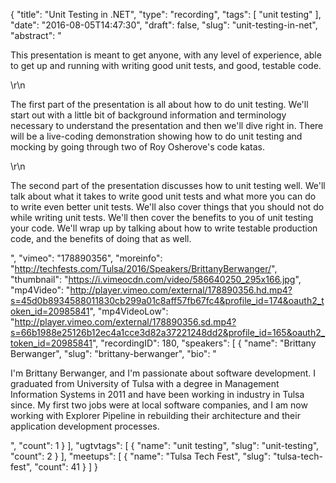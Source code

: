 {
  "title": "Unit Testing in .NET",
  "type": "recording",
  "tags": [
    "unit testing"
  ],
  "date": "2016-08-05T14:47:30",
  "draft": false,
  "slug": "unit-testing-in-net",
  "abstract": "<p>This presentation is meant to get anyone, with any level of experience, able to get up and running with writing good unit tests, and good, testable code.</p>\r\n<p>The first part of the presentation is all about how to do unit testing. We'll start out with a little bit of background information and terminology necessary to understand the presentation and then we'll dive right in. There will be a live-coding demonstration showing how to do unit testing and mocking by going through two of Roy Osherove's code katas.</p>\r\n<p>The second part of the presentation discusses how to unit testing well. We'll talk about what it takes to write good unit tests and what more you can do to write even better unit tests. We'll also cover things that you should not do while writing unit tests. We'll then cover the benefits to you of unit testing your code. We'll wrap up by talking about how to write testable production code, and the benefits of doing that as well.</p>",
  "vimeo": "178890356",
  "moreinfo": "http://techfests.com/Tulsa/2016/Speakers/BrittanyBerwanger/",
  "thumbnail": "https://i.vimeocdn.com/video/586640250_295x166.jpg",
  "mp4Video": "http://player.vimeo.com/external/178890356.hd.mp4?s=45d0b8934588011830cb299a01c8aff57fb67fc4&profile_id=174&oauth2_token_id=20985841",
  "mp4VideoLow": "http://player.vimeo.com/external/178890356.sd.mp4?s=66b1988e25126b12ec4a1cce3d82a37221248dd2&profile_id=165&oauth2_token_id=20985841",
  "recordingID": 180,
  "speakers": [
    {
      "name": "Brittany Berwanger",
      "slug": "brittany-berwanger",
      "bio": "<p>I'm Brittany Berwanger, and I'm passionate about software development. I graduated from University of Tulsa with a degree in Management Information Systems in 2011 and have been working in industry in Tulsa since. My first two jobs were at local software companies, and I am now working with Explorer Pipeline in rebuilding their architecture and their application development processes.</p>",
      "count": 1
    }
  ],
  "ugtvtags": [
    {
      "name": "unit testing",
      "slug": "unit-testing",
      "count": 2
    }
  ],
  "meetups": [
    {
      "name": "Tulsa Tech Fest",
      "slug": "tulsa-tech-fest",
      "count": 41
    }
  ]
}